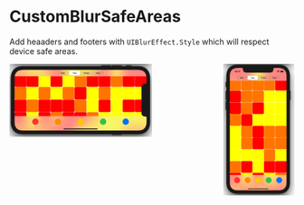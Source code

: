 CustomBlurSafeAreas
=====================


Add heaaders and footers with `UIBlurEffect.Style` which will respect device safe areas.

<img align="left" src="https://github.com/Rillieux/CustomBlurSafeAreas/blob/main/Screenshot/landscape.png" width="50%">
<img align="right" src="https://github.com/Rillieux/CustomBlurSafeAreas/blob/main/Screenshot/blur.png" width="25%">
